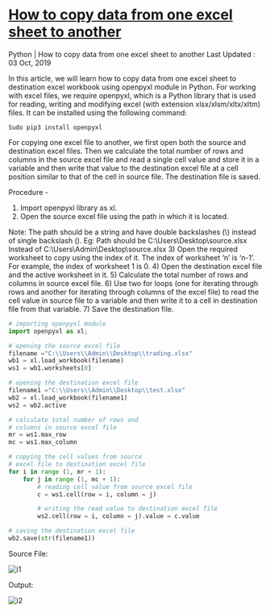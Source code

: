 # **[How to copy data from one excel sheet to another](https://www.geeksforgeeks.org/python/python-how-to-copy-data-from-one-excel-sheet-to-another/)**

Python | How to copy data from one excel sheet to another
Last Updated : 03 Oct, 2019

In this article, we will learn how to copy data from one excel sheet to destination excel workbook using openpyxl module in Python. For working with excel files, we require openpyxl, which is a Python library that is used for reading, writing and modifying excel (with extension xlsx/xlsm/xltx/xltm) files. It can be installed using the following command:

`Sudo pip3 install openpyxl`

For copying one excel file to another, we first open both the source and destination excel files. Then we calculate the total number of rows and columns in the source excel file and read a single cell value and store it in a variable and then write that value to the destination excel file at a cell position similar to that of the cell in source file. The destination file is saved.

Procedure -

1) Import openpyxl library as xl.
2) Open the source excel file using the path in which it is located.

  Note: The path should be a string and have double backslashes (\\) instead of single backslash (\). Eg: Path should be C:\\Users\\Desktop\\source.xlsx Instead of  C:\Users\Admin\Desktop\source.xlsx
3) Open the required worksheet to copy using the index of it. The index of worksheet ‘n’ is ‘n-1’. For example, the index of worksheet 1 is 0.
4) Open the destination excel file and the active worksheet in it.
5) Calculate the total number of rows and columns in source excel file.
6) Use two for loops (one for iterating through rows and another for iterating through columns of the excel file) to read the cell value in source file to a variable and then write it to a cell in destination file from that variable.
7) Save the destination file.

```python
# importing openpyxl module
import openpyxl as xl;

# opening the source excel file
filename ="C:\\Users\\Admin\\Desktop\\trading.xlsx"
wb1 = xl.load_workbook(filename)
ws1 = wb1.worksheets[0]

# opening the destination excel file 
filename1 ="C:\\Users\\Admin\\Desktop\\test.xlsx"
wb2 = xl.load_workbook(filename1)
ws2 = wb2.active

# calculate total number of rows and 
# columns in source excel file
mr = ws1.max_row
mc = ws1.max_column

# copying the cell values from source 
# excel file to destination excel file
for i in range (1, mr + 1):
    for j in range (1, mc + 1):
        # reading cell value from source excel file
        c = ws1.cell(row = i, column = j)

        # writing the read value to destination excel file
        ws2.cell(row = i, column = j).value = c.value

# saving the destination excel file
wb2.save(str(filename1))
```

Source File:

![i1](https://media.geeksforgeeks.org/wp-content/uploads/20190920095910/Source.png)

Output:

![i2](https://media.geeksforgeeks.org/wp-content/uploads/20190920095908/Destination.png)
